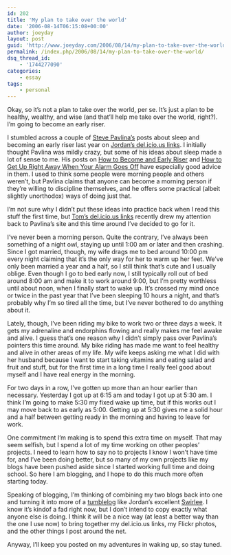 ```yaml
---
id: 202
title: 'My plan to take over the world'
date: '2006-08-14T06:15:08+00:00'
author: joeyday
layout: post
guid: 'http://www.joeyday.com/2006/08/14/my-plan-to-take-over-the-world'
permalink: /index.php/2006/08/14/my-plan-to-take-over-the-world/
dsq_thread_id:
    - '1744277090'
categories:
    - essay
tags:
    - personal
---
```


Okay, so it’s not a plan to take over the world, per se. It’s just a plan to be healthy, wealthy, and wise (and that’ll help me take over the world, right?). I’m going to become an early riser.

I stumbled across a couple of [Steve Pavlina’s](http://www.stevepavlina.com) posts about sleep and becoming an early riser last year on [Jordan’s del.icio.us links](http://del.icio.us/interruptorjones). I initially thought Pavlina was mildly crazy, but some of his ideas about sleep made a lot of sense to me. His posts on [How to Become and Early Riser](http://www.stevepavlina.com/blog/2005/05/how-to-become-an-early-riser/) and [How to Get Up Right Away When Your Alarm Goes Off](http://www.stevepavlina.com/blog/2006/04/how-to-get-up-right-away-when-your-alarm-goes-off/) have especially good advice in them. I used to think some people were morning people and others weren’t, but Pavlina claims that anyone can become a morning person if they’re willing to discipline themselves, and he offers some practical (albeit slightly unorthodox) ways of doing just that.

I’m not sure why I didn’t put these ideas into practice back when I read this stuff the first time, but [Tom’s del.icio.us links](http://del.icio.us/tompreuss) recently drew my attention back to Pavlina’s site and this time around I’ve decided to go for it.

I’ve never been a morning person. Quite the contrary, I’ve always been something of a night owl, staying up until 1:00 am or later and then crashing. Since I got married, though, my wife drags me to bed around 10:00 pm every night claiming that it’s the only way for her to warm up her feet. We’ve only been married a year and a half, so I still think that’s cute and I usually oblige. Even though I go to bed early now, I still typically roll out of bed around 8:00 am and make it to work around 9:00, but I’m pretty worthless until about noon, when I finally start to wake up. It’s crossed my mind once or twice in the past year that I’ve been sleeping 10 hours a night, and that’s probably why I’m so tired all the time, but I’ve never bothered to do anything about it.

Lately, though, I’ve been riding my bike to work two or three days a week. It gets my adrenaline and endorphins flowing and really makes me feel awake and alive. I guess that’s one reason why I didn’t simply pass over Pavlina’s pointers this time around. My bike riding has made me want to feel healthy and alive in other areas of my life. My wife keeps asking me what I did with her husband because I want to start taking vitamins and eating salad and fruit and stuff, but for the first time in a long time I really feel good about myself and I have real energy in the morning.

For two days in a row, I’ve gotten up more than an hour earlier than necessary. Yesterday I got up at 6:15 am and today I got up at 5:30 am. I think I’m going to make 5:30 my fixed wake up time, but if this works out I may move back to as early as 5:00. Getting up at 5:30 gives me a solid hour and a half between getting ready in the morning and having to leave for work.

One commitment I’m making is to spend this extra time on myself. That may seem selfish, but I spend a lot of my time working on other peoples’ projects. I need to learn how to say no to projects I know I won’t have time for, and I’ve been doing better, but so many of my own projects like my blogs have been pushed aside since I started working full time and doing school. So here I am blogging, and I hope to do this much more often starting today.

Speaking of blogging, I’m thinking of combining my two blogs back into one and turning it into more of a [tumblelog](http://www.kottke.org/05/10/tumblelogs) like Jordan’s excellent [Swirlee](http://www.swirlee.org). I know it’s kindof a fad right now, but I don’t intend to copy exactly what anyone else is doing. I think it will be a nice way (at least a better way than the one I use now) to bring together my del.icio.us links, my Flickr photos, and the other things I post around the net.

Anyway, I’ll keep you posted on my adventures in waking up, so stay tuned.